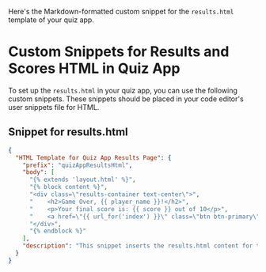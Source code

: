 Here's the Markdown-formatted custom snippet for the `results.html` template of your quiz app.

 
# Custom Snippets for Results and Scores HTML in Quiz App

To set up the `results.html`  in your quiz app, you can use the following custom snippets. These snippets should be placed in your code editor's user snippets file for HTML.

## Snippet for results.html

```json
{
  "HTML Template for Quiz App Results Page": {
    "prefix": "quizAppResultsHtml",
    "body": [
      "{% extends 'layout.html' %}",
      "{% block content %}",
      "<div class=\"results-container text-center\">",
      "    <h2>Game Over, {{ player_name }}!</h2>",
      "    <p>Your final score is: {{ score }} out of 10</p>",
      "    <a href=\"{{ url_for('index') }}\" class=\"btn btn-primary\">Play Again</a>",
      "</div>",
      "{% endblock %}"
    ],
    "description": "This snippet inserts the results.html content for the quiz app, displaying the player's final score and an option to play again."
  }
}
```

